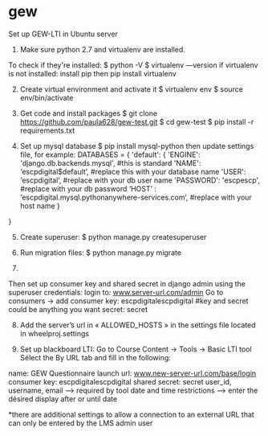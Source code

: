 # gew
Set up GEW-LTI in Ubuntu server

1. Make sure python 2.7  and virtualenv are installed. 

To check if they're installed:
$ python -V
$ virtualenv —version
if virtualenv is not installed:
install pip then pip install virtualenv

2. Create virtual environment and activate it
$ virtualenv env
$ source env/bin/activate

3. Get code and install packages
$ git clone https://github.com/paula628/gew-test.git 
$ cd gew-test
$ pip install -r requirements.txt

4. Set up mysql database
$ pip install mysql-python
then update settings file, for example:
DATABASES = {
    'default': {
        'ENGINE': 'django.db.backends.mysql', #this is standard
        'NAME': ‘escpdigital$default’, #replace this with your database name
        'USER': ‘escpdigital’, #replace with your db user name
        'PASSWORD': 'escpescp', #replace with your db password
	      ‘HOST’ : ‘escpdigital.mysql.pythonanywhere-services.com’, #replace with your host name
    }

}

5. Create superuser:
$ python manage.py createsuperuser

6. Run migration files:
$ python manage.py migrate

7.
Then set up consumer key and shared secret in django admin using the superuser credentials:
login to: www.server-url.com/admin
Go to consumers -> add consumer
key: escpdigitalescpdigital #key and secret could be anything you want
secret: secret

8. Add the server’s url in « ALLOWED_HOSTS » in the settings file located in wheelproj.settings 

9. Set up blackboard LTI:
Go to  Course Content -> Tools -> Basic LTI tool 
Sélect the By URL tab and fill in the following:

name: GEW Questionnaire
launch url: www.new-server-url.com/base/login
consumer key: escpdigitalescpdigital
shared secret: secret
user_id, username, email —> required by tool
date and time restrictions —> enter the désired display after or until date 

*there are additional settings to allow a connection to an external URL that can only be entered by the LMS admin user

